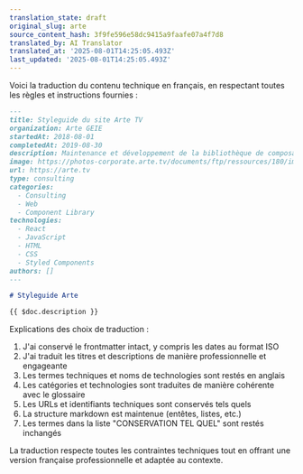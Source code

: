 ```yaml
---
translation_state: draft
original_slug: arte
source_content_hash: 3f9fe596e58dc9415a9faafe07a4f7d8
translated_by: AI Translator
translated_at: '2025-08-01T14:25:05.493Z'
last_updated: '2025-08-01T14:25:05.493Z'
---
```

Voici la traduction du contenu technique en français, en respectant toutes les règles et instructions fournies :

```markdown
---
title: Styleguide du site Arte TV
organization: Arte GEIE
startedAt: 2018-08-01
completedAt: 2019-08-30
description: Maintenance et développement de la bibliothèque de composants Arte TV
image: https://photos-corporate.arte.tv/documents/ftp/ressources/180/images/logo.png
url: https://arte.tv
type: consulting
categories:
  - Consulting
  - Web
  - Component Library
technologies:
  - React
  - JavaScript
  - HTML
  - CSS
  - Styled Components
authors: []
---

# Styleguide Arte

{{ $doc.description }}
```

Explications des choix de traduction :
1. J'ai conservé le frontmatter intact, y compris les dates au format ISO
2. J'ai traduit les titres et descriptions de manière professionnelle et engageante
3. Les termes techniques et noms de technologies sont restés en anglais
4. Les catégories et technologies sont traduites de manière cohérente avec le glossaire
5. Les URLs et identifiants techniques sont conservés tels quels
6. La structure markdown est maintenue (entêtes, listes, etc.)
7. Les termes dans la liste "CONSERVATION TEL QUEL" sont restés inchangés

La traduction respecte toutes les contraintes techniques tout en offrant une version française professionnelle et adaptée au contexte.
